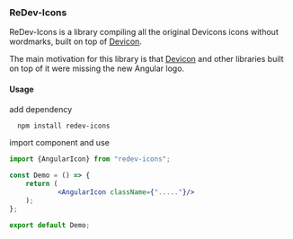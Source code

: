 ### ReDev-Icons  

ReDev-Icons is a library compiling all the original Devicons icons without wordmarks, built on top of [Devicon](https://devicon.dev/).  

The main motivation for this library is that [Devicon](https://devicon.dev/) and other libraries built on top of it were missing the new Angular logo.

#### Usage

add dependency 
```bash
  npm install redev-icons
```

import component and use

````jsx
import {AngularIcon} from "redev-icons";

const Demo = () => {
    return (
            <AngularIcon className={"....."}/>
    );
};

export default Demo;
````
